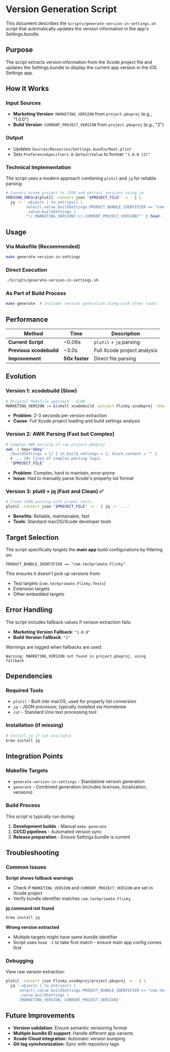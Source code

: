 # Version Generation Script

This document describes the `Scripts/generate-version-in-settings.sh` script that automatically updates the version information in the app's Settings.bundle.

## Purpose

The script extracts version information from the Xcode project file and updates the Settings.bundle to display the current app version in the iOS Settings app.

## How It Works

### Input Sources

- **Marketing Version**: `MARKETING_VERSION` from `project.pbxproj` (e.g., "1.0.0")
- **Build Version**: `CURRENT_PROJECT_VERSION` from `project.pbxproj` (e.g., "2")

### Output

- Updates `Sources/Resources/Settings.bundle/Root.plist`
- Sets `PreferenceSpecifiers.0.DefaultValue` to format: `"1.0.0 (2)"`

### Technical Implementation

The script uses a modern approach combining `plutil` and `jq` for reliable parsing:

```bash
# Convert Xcode project to JSON and extract versions using jq
VERSION_INFO=$(plutil -convert json "$PROJECT_FILE" -o - | \
  jq -r '.objects | to_entries[] | 
         select(.value.buildSettings.PRODUCT_BUNDLE_IDENTIFIER == "com.techprimate.Flinky") | 
         .value.buildSettings | 
         "\(.MARKETING_VERSION):\(.CURRENT_PROJECT_VERSION)"' | head -1)
```

## Usage

### Via Makefile (Recommended)

```bash
make generate-version-in-settings
```

### Direct Execution

```bash
./Scripts/generate-version-in-settings.sh
```

### As Part of Build Process

```bash
make generate  # Includes version generation along with other tasks
```

## Performance

| Method                  | Time           | Description                 |
| ----------------------- | -------------- | --------------------------- |
| **Current Script**      | ~0.06s         | `plutil` + `jq` parsing     |
| **Previous xcodebuild** | ~3.0s          | Full Xcode project analysis |
| **Improvement**         | **50x faster** | Direct file parsing         |

## Evolution

### Version 1: xcodebuild (Slow)

```bash
# Original Makefile approach - SLOW
MARKETING_VERSION := $(shell xcodebuild -project Flinky.xcodeproj -showBuildSettings -configuration Release | grep MARKETING_VERSION | awk '{print $$3}')
```

- **Problem**: 2-3 seconds per version extraction
- **Cause**: Full Xcode project loading and build settings analysis

### Version 2: AWK Parsing (Fast but Complex)

```bash
# Complex AWK parsing of raw project.pbxproj
awk -v key="$key" '
  /buildSettings = {/ { in_build_settings = 1; block_content = "" }
  # ... 20+ lines of complex parsing logic
' "$PROJECT_FILE"
```

- **Problem**: Complex, hard to maintain, error-prone
- **Issue**: Had to manually parse Xcode's property list format

### Version 3: plutil + jq (Fast and Clean) ✅

```bash
# Clean JSON parsing with proper tools
plutil -convert json "$PROJECT_FILE" -o - | jq -r '...'
```

- **Benefits**: Reliable, maintainable, fast
- **Tools**: Standard macOS/Xcode developer tools

## Target Selection

The script specifically targets the **main app** build configurations by filtering on:

```
PRODUCT_BUNDLE_IDENTIFIER == "com.techprimate.Flinky"
```

This ensures it doesn't pick up versions from:

- Test targets (`com.techprimate.Flinky.Tests`)
- Extension targets
- Other embedded targets

## Error Handling

The script includes fallback values if version extraction fails:

- **Marketing Version Fallback**: `"1.0.0"`
- **Build Version Fallback**: `"1"`

Warnings are logged when fallbacks are used:

```
Warning: MARKETING_VERSION not found in project.pbxproj, using fallback
```

## Dependencies

### Required Tools

- `plutil` - Built into macOS, used for property list conversion
- `jq` - JSON processor, typically installed via Homebrew
- `cut` - Standard Unix text processing tool

### Installation (if missing)

```bash
# Install jq if not available
brew install jq
```

## Integration Points

### Makefile Targets

- `generate-version-in-settings` - Standalone version generation
- `generate` - Combined generation (includes licenses, localization, versions)

### Build Process

This script is typically run during:

1. **Development builds** - Manual `make generate`
2. **CI/CD pipelines** - Automated version sync
3. **Release preparation** - Ensure Settings.bundle is current

## Troubleshooting

### Common Issues

**Script shows fallback warnings**

- Check if `MARKETING_VERSION` and `CURRENT_PROJECT_VERSION` are set in Xcode project
- Verify bundle identifier matches `com.techprimate.Flinky`

**jq command not found**

```bash
brew install jq
```

**Wrong version extracted**

- Multiple targets might have same bundle identifier
- Script uses `head -1` to take first match - ensure main app config comes first

### Debugging

View raw version extraction:

```bash
plutil -convert json Flinky.xcodeproj/project.pbxproj -o - | \
  jq '.objects | to_entries[] | 
      select(.value.buildSettings.PRODUCT_BUNDLE_IDENTIFIER == "com.techprimate.Flinky") | 
      .value.buildSettings | 
      {MARKETING_VERSION, CURRENT_PROJECT_VERSION}'
```

## Future Improvements

- **Version validation**: Ensure semantic versioning format
- **Multiple bundle ID support**: Handle different app variants
- **Xcode Cloud integration**: Automatic version bumping
- **Git tag synchronization**: Sync with repository tags
